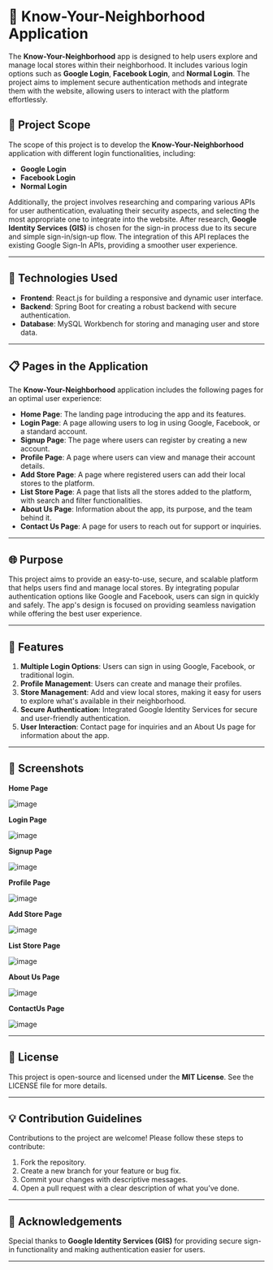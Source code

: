 # 🏡 Know-Your-Neighborhood Application

The **Know-Your-Neighborhood** app is designed to help users explore and manage local stores within their neighborhood. It includes various login options such as **Google Login**, **Facebook Login**, and **Normal Login**. The project aims to implement secure authentication methods and integrate them with the website, allowing users to interact with the platform effortlessly.

## 🎯 Project Scope
The scope of this project is to develop the **Know-Your-Neighborhood** application with different login functionalities, including:

- **Google Login**  
- **Facebook Login**  
- **Normal Login**

Additionally, the project involves researching and comparing various APIs for user authentication, evaluating their security aspects, and selecting the most appropriate one to integrate into the website. After research, **Google Identity Services (GIS)** is chosen for the sign-in process due to its secure and simple sign-in/sign-up flow. The integration of this API replaces the existing Google Sign-In APIs, providing a smoother user experience.

---

## 🔧 Technologies Used
- **Frontend**: React.js for building a responsive and dynamic user interface.
- **Backend**: Spring Boot for creating a robust backend with secure authentication.
- **Database**: MySQL Workbench for storing and managing user and store data.

---

## 📋 Pages in the Application
The **Know-Your-Neighborhood** application includes the following pages for an optimal user experience:

- **Home Page**: The landing page introducing the app and its features.
- **Login Page**: A page allowing users to log in using Google, Facebook, or a standard account.
- **Signup Page**: The page where users can register by creating a new account.
- **Profile Page**: A page where users can view and manage their account details.
- **Add Store Page**: A page where registered users can add their local stores to the platform.
- **List Store Page**: A page that lists all the stores added to the platform, with search and filter functionalities.
- **About Us Page**: Information about the app, its purpose, and the team behind it.
- **Contact Us Page**: A page for users to reach out for support or inquiries.

---

## 🌐 Purpose
This project aims to provide an easy-to-use, secure, and scalable platform that helps users find and manage local stores. By integrating popular authentication options like Google and Facebook, users can sign in quickly and safely. The app's design is focused on providing seamless navigation while offering the best user experience.

---

## 🚀 Features
1. **Multiple Login Options**: Users can sign in using Google, Facebook, or traditional login.
2. **Profile Management**: Users can create and manage their profiles.
3. **Store Management**: Add and view local stores, making it easy for users to explore what's available in their neighborhood.
4. **Secure Authentication**: Integrated Google Identity Services for secure and user-friendly authentication.
5. **User Interaction**: Contact page for inquiries and an About Us page for information about the app.

---

## 📸 Screenshots

**Home Page**

![image](https://github.com/user-attachments/assets/79296f1e-64e8-4805-b002-9fd47143db7e)


**Login Page**

![image](https://github.com/user-attachments/assets/182ce081-9be0-40c5-8cc4-23e7f17ea2e2)


**Signup Page**

![image](https://github.com/user-attachments/assets/354b47e5-5611-4c66-be12-aa287747a38a)


**Profile Page**

![image](https://github.com/user-attachments/assets/dd1626c4-208f-401f-a0e0-aaf132a7dfd1)


**Add Store Page**

![image](https://github.com/user-attachments/assets/877e8e9d-01be-4ddb-9f0c-746d8d393dcc)


**List Store Page**

![image](https://github.com/user-attachments/assets/375b889f-a26d-4eb4-b899-e3e7bb12c51d)


**About Us Page**


![image](https://github.com/user-attachments/assets/8faf91c2-6345-428b-aa1a-55b04a54d0cd)


**ContactUs Page**


![image](https://github.com/user-attachments/assets/309ebaa8-fe17-4dd4-913a-854b8bbd552c)

--- 

## 📜 License  
This project is open-source and licensed under the **MIT License**. See the LICENSE file for more details.

---

## 💡 Contribution Guidelines
Contributions to the project are welcome! Please follow these steps to contribute:
1. Fork the repository.
2. Create a new branch for your feature or bug fix.
3. Commit your changes with descriptive messages.
4. Open a pull request with a clear description of what you’ve done.

---

## 📝 Acknowledgements
Special thanks to **Google Identity Services (GIS)** for providing secure sign-in functionality and making authentication easier for users.

---

